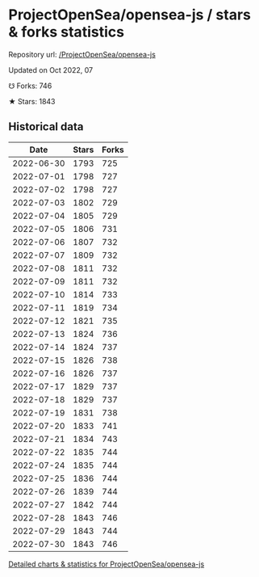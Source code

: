 # ProjectOpenSea/opensea-js / stars & forks statistics

Repository url: [/ProjectOpenSea/opensea-js](https://github.com/ProjectOpenSea/opensea-js)

Updated on Oct 2022, 07

☋ Forks: 746

★ Stars: 1843

## Historical data
| Date | Stars | Forks |
|------|-------|-------|
| 2022-06-30 | 1793 | 725 | 
| 2022-07-01 | 1798 | 727 | 
| 2022-07-02 | 1798 | 727 | 
| 2022-07-03 | 1802 | 729 | 
| 2022-07-04 | 1805 | 729 | 
| 2022-07-05 | 1806 | 731 | 
| 2022-07-06 | 1807 | 732 | 
| 2022-07-07 | 1809 | 732 | 
| 2022-07-08 | 1811 | 732 | 
| 2022-07-09 | 1811 | 732 | 
| 2022-07-10 | 1814 | 733 | 
| 2022-07-11 | 1819 | 734 | 
| 2022-07-12 | 1821 | 735 | 
| 2022-07-13 | 1824 | 736 | 
| 2022-07-14 | 1824 | 737 | 
| 2022-07-15 | 1826 | 738 | 
| 2022-07-16 | 1826 | 737 | 
| 2022-07-17 | 1829 | 737 | 
| 2022-07-18 | 1829 | 737 | 
| 2022-07-19 | 1831 | 738 | 
| 2022-07-20 | 1833 | 741 | 
| 2022-07-21 | 1834 | 743 | 
| 2022-07-22 | 1835 | 744 | 
| 2022-07-24 | 1835 | 744 | 
| 2022-07-25 | 1836 | 744 | 
| 2022-07-26 | 1839 | 744 | 
| 2022-07-27 | 1842 | 744 | 
| 2022-07-28 | 1843 | 746 | 
| 2022-07-29 | 1843 | 744 | 
| 2022-07-30 | 1843 | 746 | 


[Detailed charts & statistics for ProjectOpenSea/opensea-js](https://reviewgithub.com/rep/ProjectOpenSea/opensea-js)
